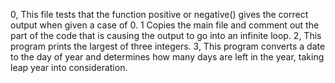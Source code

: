 0, This file tests that the function positive or negative() gives the correct output when given a case of 0.
1  Copies the main file and comment out the part of the code that is causing the output to go into an infinite loop.
2, This program prints the largest of three integers.
3, This program converts a date to the day of year and determines how many days are left in the year, taking leap year into consideration.
